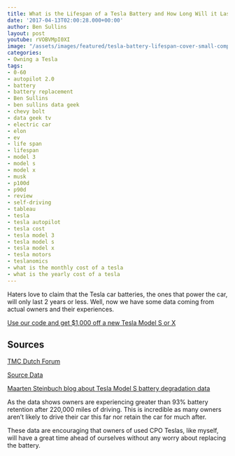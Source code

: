 ```yaml
---
title: What is the Lifespan of a Tesla Battery and How Long Will it Last?
date: '2017-04-13T02:00:28.000+00:00'
author: Ben Sullins
layout: post
youtube: rVOBVMpI0XI
image: "/assets/images/featured/tesla-battery-lifespan-cover-small-compressed.jpg"
categories:
- Owning a Tesla
tags:
- 0-60
- autopilot 2.0
- battery
- battery replacement
- Ben Sullins
- ben sullins data geek
- chevy bolt
- data geek tv
- electric car
- elon
- ev
- life span
- lifespan
- model 3
- model s
- model x
- musk
- p100d
- p90d
- review
- self-driving
- tableau
- tesla
- tesla autopilot
- tesla cost
- tesla model 3
- tesla model s
- tesla model x
- tesla motors
- teslanomics
- what is the monthly cost of a tesla
- what is the yearly cost of a tesla
---
```

Haters love to claim that the Tesla car batteries, the ones that power the car, will only last 2 years or less. Well, now we have some data coming from actual owners and their experiences.

[Use our code and get $1,000 off a new Tesla Model S or X](https://teslanomics.co/td)

## Sources

[TMC Dutch Forum](https://teslamotorsclub.com/tmc/threads/maxrange.35978/)

[Source Data](https://docs.google.com/spreadsheets/d/t024bMoRiDPIDialGnuKPsg/edit#gid=1669966328)

<a href="https://steinbuch.wordpress.com/2015/01/24/tesla-model-s-battery-degradation-data/" target="_blank">Maarten Steinbuch blog about Tesla Model S battery degradation data</a>

As the data shows owners are experiencing greater than 93% battery retention after 220,000 miles of driving. This is incredible as many owners aren&#8217;t likely to drive their car this far nor retain the car for much after.

These data are encouraging that owners of used CPO Teslas, like myself, will have a great time ahead of ourselves without any worry about replacing the battery.
